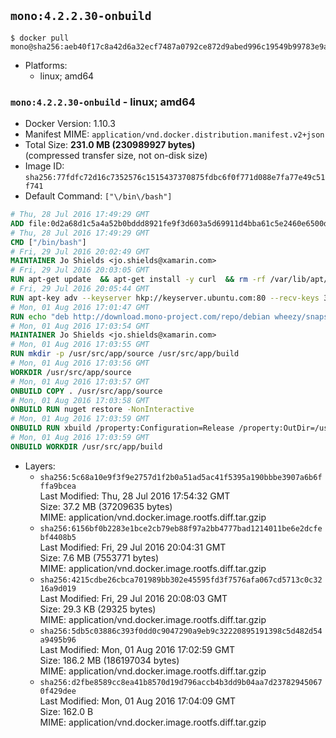 ## `mono:4.2.2.30-onbuild`

```console
$ docker pull mono@sha256:aeb40f17c8a42d6a32ecf7487a0792ce872d9abed996c19549b99783e9a8cb78
```

-	Platforms:
	-	linux; amd64

### `mono:4.2.2.30-onbuild` - linux; amd64

-	Docker Version: 1.10.3
-	Manifest MIME: `application/vnd.docker.distribution.manifest.v2+json`
-	Total Size: **231.0 MB (230989927 bytes)**  
	(compressed transfer size, not on-disk size)
-	Image ID: `sha256:77fdfc72d16c7352576c1515437370875fdbc6f0f771d088e7fa77e49c51f741`
-	Default Command: `["\/bin\/bash"]`

```dockerfile
# Thu, 28 Jul 2016 17:49:29 GMT
ADD file:0d2a68d1c5a4a52b0bddd8921fe9f3d603a5d69911d4bba61c5e2460e6500d76 in /
# Thu, 28 Jul 2016 17:49:29 GMT
CMD ["/bin/bash"]
# Fri, 29 Jul 2016 20:02:49 GMT
MAINTAINER Jo Shields <jo.shields@xamarin.com>
# Fri, 29 Jul 2016 20:03:05 GMT
RUN apt-get update 	&& apt-get install -y curl 	&& rm -rf /var/lib/apt/lists/*
# Fri, 29 Jul 2016 20:05:44 GMT
RUN apt-key adv --keyserver hkp://keyserver.ubuntu.com:80 --recv-keys 3FA7E0328081BFF6A14DA29AA6A19B38D3D831EF
# Mon, 01 Aug 2016 17:01:47 GMT
RUN echo "deb http://download.mono-project.com/repo/debian wheezy/snapshots/4.2.2.30 main" > /etc/apt/sources.list.d/mono-xamarin.list 	&& apt-get update 	&& apt-get install -y mono-devel ca-certificates-mono fsharp mono-vbnc nuget 	&& rm -rf /var/lib/apt/lists/*
# Mon, 01 Aug 2016 17:03:54 GMT
MAINTAINER Jo Shields <jo.shields@xamarin.com>
# Mon, 01 Aug 2016 17:03:55 GMT
RUN mkdir -p /usr/src/app/source /usr/src/app/build
# Mon, 01 Aug 2016 17:03:56 GMT
WORKDIR /usr/src/app/source
# Mon, 01 Aug 2016 17:03:57 GMT
ONBUILD COPY . /usr/src/app/source
# Mon, 01 Aug 2016 17:03:58 GMT
ONBUILD RUN nuget restore -NonInteractive
# Mon, 01 Aug 2016 17:03:59 GMT
ONBUILD RUN xbuild /property:Configuration=Release /property:OutDir=/usr/src/app/build/
# Mon, 01 Aug 2016 17:03:59 GMT
ONBUILD WORKDIR /usr/src/app/build
```

-	Layers:
	-	`sha256:5c68a10e9f3f9e2757d1f2b0a51ad5ac41f5395a190bbbe3907a6b6fffa9bcea`  
		Last Modified: Thu, 28 Jul 2016 17:54:32 GMT  
		Size: 37.2 MB (37209635 bytes)  
		MIME: application/vnd.docker.image.rootfs.diff.tar.gzip
	-	`sha256:6156bf0b2283e1bce2cb79eb88f97a2bb4777bad1214011be6e2dcfebf4408b5`  
		Last Modified: Fri, 29 Jul 2016 20:04:31 GMT  
		Size: 7.6 MB (7553771 bytes)  
		MIME: application/vnd.docker.image.rootfs.diff.tar.gzip
	-	`sha256:4215cdbe26cbca701989bb302e45595fd3f7576afa067cd5713c0c3216a9d019`  
		Last Modified: Fri, 29 Jul 2016 20:08:03 GMT  
		Size: 29.3 KB (29325 bytes)  
		MIME: application/vnd.docker.image.rootfs.diff.tar.gzip
	-	`sha256:5db5c03886c393f0dd0c9047290a9eb9c32220895191398c5d482d54a9495b96`  
		Last Modified: Mon, 01 Aug 2016 17:02:59 GMT  
		Size: 186.2 MB (186197034 bytes)  
		MIME: application/vnd.docker.image.rootfs.diff.tar.gzip
	-	`sha256:d2fbe8589cc8ea41b8570d19d796accb4b3dd9b04aa7d237829450670f429dee`  
		Last Modified: Mon, 01 Aug 2016 17:04:09 GMT  
		Size: 162.0 B  
		MIME: application/vnd.docker.image.rootfs.diff.tar.gzip
